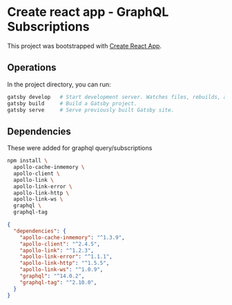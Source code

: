 # Create react app - GraphQL Subscriptions

This project was bootstrapped with [Create React App](https://github.com/facebook/create-react-app).

## Operations

In the project directory, you can run:

```bash
gatsby develop   # Start development server. Watches files, rebuilds, and hot reloads
gatsby build     # Build a Gatsby project.
gatsby serve     # Serve previously built Gatsby site.
```

## Dependencies

These were added for graphql query/subscriptions

```bash
npm install \
  apollo-cache-inmemory \
  apollo-client \
  apollo-link \
  apollo-link-error \
  apollo-link-http \
  apollo-link-ws \
  graphql \
  graphql-tag
```

```json
{
  "dependencies": {
    "apollo-cache-inmemory": "^1.3.9",
    "apollo-client": "^2.4.5",
    "apollo-link": "^1.2.3",
    "apollo-link-error": "^1.1.1",
    "apollo-link-http": "^1.5.5",
    "apollo-link-ws": "^1.0.9",
    "graphql": "^14.0.2",
    "graphql-tag": "^2.10.0",
  }
}
```
